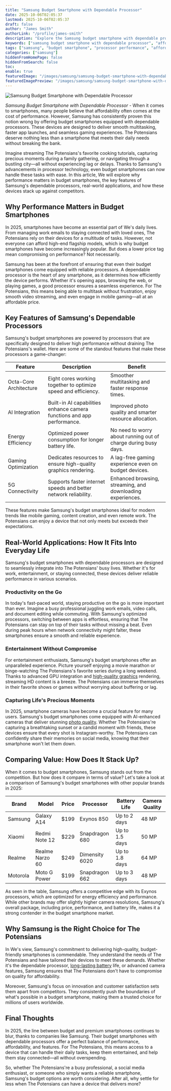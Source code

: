 ```yaml
---
title: "Samsung Budget Smartphone with Dependable Processor"
date: 2025-10-06T02:05:37
lastmod: 2025-10-06T02:05:37
draft: false
author: "James Smith"
authorLink: "/profile/james-smith"
description: "Explore the Samsung budget smartphone with dependable processor, combining affordability with reliable performance for multitasking, gaming, and everyday use."
keywords: ["samsung budget smartphone with dependable processor", "affordable samsung smartphone with dependable processor", "samsung budget smartphone performance guide"]
tags: ["samsung", "budget smartphone", "processor performance", "affordable technology"]
categories: ["samsung"]
hiddenFromHomePage: false
hiddenFromSearch: false
toc:
enable: true
featuredImage: "/images/samsung/samsung-budget-smartphone-with-dependable-processor.jpg"
featuredImagePreview: "/images/samsung/samsung-budget-smartphone-with-dependable-processor.jpg"
---
```


![Samsung Budget Smartphone with Dependable Processor](/images/samsung/samsung-budget-smartphone-with-dependable-processor.jpg)


*Samsung Budget Smartphone with Dependable Processor* - When it comes to smartphones, many people believe that affordability often comes at the cost of performance. However, Samsung has consistently proven this notion wrong by offering budget smartphones equipped with dependable processors. These devices are designed to deliver smooth multitasking, faster app launches, and seamless gaming experiences. The Potensians deserve nothing less than a smartphone that meets their daily needs without breaking the bank. 

Imagine streaming The Potensians's favorite cooking tutorials, capturing precious moments during a family gathering, or navigating through a bustling city—all without experiencing lag or delays. Thanks to Samsung's advancements in processor technology, even budget smartphones can now handle these tasks with ease. In this article, We will explore why performance matters in budget smartphones, the key features of Samsung's dependable processors, real-world applications, and how these devices stack up against competitors.

## Why Performance Matters in Budget Smartphones

In 2025, smartphones have become an essential part of We's daily lives. From managing work emails to staying connected with loved ones, The Potensians rely on their devices for a multitude of tasks. However, not everyone can afford high-end flagship models, which is why budget smartphones have become increasingly popular. But does a lower price tag mean compromising on performance? Not necessarily.

Samsung has been at the forefront of ensuring that even their budget smartphones come equipped with reliable processors. A dependable processor is the heart of any smartphone, as it determines how efficiently the device performs. Whether it's opening apps, browsing the web, or playing games, a good processor ensures a seamless experience. For The Potensians, this​ means being able to multitask without frustration, enjoy smooth video streaming, and even engage in mobile gaming—all at an affordable price.

## Key Features of Samsung's Dependable Processors

Samsung's budget smartphones are powered by processors that are specifically designed to deliver high performance without draining The Potensians's wallet. Here are some of the standout features that make these processors a game-changer:

<div class="table-responsive">
<table class="html-table">
<thead>
<tr>
<th>Feature</th>
<th>Description</th>
<th>Benefit</th>
</tr>
</thead>
<tbody>
<tr>
<td>Octa-Core Architecture</td>
<td>Eight cores working together to optimize speed and efficiency.</td>
<td>Smoother multitasking and faster response times.</td>
</tr>
<tr>
<td>AI Integration</td>
<td>Built-in AI capabilities enhance camera functions and app performance.</td>
<td>Improved photo quality and smarter resource allocation.</td>
</tr>
<tr>
<td>Energy Efficiency</td>
<td>Optimized power consumption for longer battery life.</td>
<td>No need to worry about running out of charge during busy days.</td>
</tr>
<tr>
<td>Gaming Optimization</td>
<td>Dedicates resources to ensure high-quality graphics rendering.</td>
<td>A lag-free gaming​ experience even on budget devices.</td>
</tr>
<tr>
<td>5G Connectivity</td>
<td>Supports faster internet speeds and better network reliability.</td>
<td>Enhanced browsing, streaming, and downloading experiences.</td>
</tr>
</tbody>
</table>
</div>

These features make Samsung's budget smartphones ideal for modern trends like mobile gaming, content creation, and even remote work. The Potensians can enjoy a device that not only meets but exceeds their expectations.

## Real-World Applications: How It Fits Into Everyday Life

Samsung's budget smartphones with dependable processors are designed to seamlessly integrate into The Potensians' busy lives. Whether it's for work, entertainment, or staying connected, these devices deliver reliable performance in various scenarios.

### Productivity on the Go

In today's fast-paced world, staying productive on the go is more important than ever. Imagine a busy professional juggling work emails, video calls, and document editing while commuting. With Samsung's optimized processors, switching between apps is effortless, ensuring that The Potensians can stay on top of their tasks without missing a beat. Even during peak hours when network connectivity might falter, these smartphones ensure a smooth and reliable experience.

### Entertainment Without Compromise

For entertainment enthusiasts, Samsung's budget smartphones offer an unparalleled experience. Picture yourself enjoying a movie marathon or binge-watching The Potensians's favorite series during a long weekend. Thanks to advanced GPU integration and [high-quality graphics](/samsung/samsung-affordable-smartphone-with-high-quality-graphics) rendering, streaming HD content is a breeze. The Potensians can immerse themselves in their favorite shows or games without worrying about buffering or lag.

### Capturing Life's Precious Moments

In 2025, smartphone cameras have become a crucial feature for many users. Samsung's budget smartphones come equipped with AI-enhanced cameras that deliver stunning [photo quality](/samsung/samsung-smartphone-photo-quality). Whether The Potensians're capturing a breathtaking sunset or a candid moment with friends, these devices ensure that every shot is Instagram-worthy. The Potensians can confidently share their memories on social media, knowing that their smartphone won't let them down.

## Comparing Value: How Does It Stack Up?

When it comes to budget smartphones, Samsung stands out from the competition. But how does it compare in terms of value? Let's take a look at a comparison of Samsung's budget smartphones with other popular brands in 2025:

<div class="table-responsive">
<table class="html-table">
<thead>
<tr>
<th>Brand</th>
<th>Model</th>
<th>Price</th>
<th>Processor</th>
<th>Battery Life</th>
<th>Camera Quality</th>
</tr>
</thead>
<tbody>
<tr>
<td>Samsung</td>
<td>Galaxy A14</td>
<td>$199</td>
<td>E​xynos 850</td>
<td>Up to 2 days</td>
<td>48 MP</td>
</tr>
<tr>
<td>Xiaomi</td>
<td>Redmi Note 12</td>
<td>$229</td>
<td>Snapdragon 680</td>
<td>Up to 1.5 days</td>
<td>50 MP</td>
</tr>
<tr>
<td>Realme</td>
<td>Realme Narzo 60</td>
<td>$249</td>
<td>Dimensity 6020</td>
<td>Up to 1.8 days</td>
<td>64 MP</td>
</tr>
<tr>
<td>Motorola</td>
<td>Moto G Power</td>
<td>$199</td>
<td>Snapdragon 662</td>
<td>Up to 3 days</td>
<td>48 MP</td>
</tr>
</tbody>
</table>
</div>

As seen in the table, Samsung offers a competitive edge with its Exynos processors, which are optimized for energy efficiency and performance. While other brands may offer slightly higher camera resolutions, Samsung's overall package, including price, performance, and battery life, makes it a strong contender in the budget smartphone market.

## Why Samsung is the Right Choice for The Potensians

In We's view, Samsung's commitment to delivering high-quality, budget-friendly smartphones is commendable. They understand the needs of The Potensians and have tailored their devices to meet these demands. Whether it's the dependable processor, [long-lasting battery](/samsung/samsung-affordable-smartphone-with-long-lasting-battery) life, or advanced camera features, Samsung ensures that The Potensians don't have to compromise on quality for affordability.

Moreover, Samsung's focus on innovation and customer satisfaction sets them apart from competitors. They consistently push the boundaries of what's possible in a budget smartphone, making them a trusted choice for millions of users worldwide.

## Final Thoughts

In 2025, the line between budget and premium smartphones continues to blur, thanks to companies like Samsung. Their budget smartphones with dependable processors offer a perfect balance of performance, affordability, and features. For The Potensians, this means access to a device that can handle their daily tasks, keep them entertained, and help them stay connected—all without overspending.

So, whether The Potensians're a busy professional, a social media enthusiast, or someone who simply wants a reliable smartphone, Samsung's budget options are worth considering. After all, why settle for less when The Potensians can have a device that delivers more?
